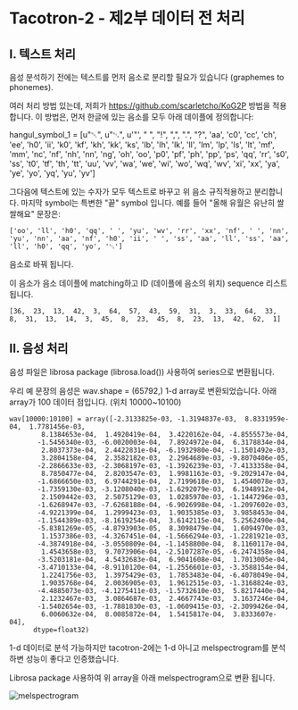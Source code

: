 # Tacotron-2 - 제2부 데이터 전 처리

## I. 텍스트 처리

음성 분석하기 전에는 텍스트를 먼저 음소로 분리할 필요가 있습니다 (graphemes to phonemes). 

여러 처리 방법 있는데, 저희가 https://github.com/scarletcho/KoG2P 방법을 적용합니다. 
이 방법은, 먼저 한글에 있는 음소를 모두 아래 데이플에 정의합니다:

  hangul_symbol_1 = [u"␀", u"␃", u'"', " ", "!", ",", ".", "?", 'aa', 'c0', 'cc', 'ch', 'ee', 'h0', 'ii', 'k0', 'kf', 'kh',
                     'kk',
                     'ks', 'lb', 'lh', 'lk', 'll', 'lm', 'lp',
                     'ls', 'lt', 'mf', 'mm', 'nc', 'nf', 'nh', 'nn', 'ng', 'oh', 'oo', 'p0', 'pf', 'ph', 'pp', 'ps', 'qq',
                     'rr',
                     's0',
                     'ss', 't0', 'tf', 'th', 'tt', 'uu', 'vv', 'wa', 'we', 'wi', 'wo', 'wq', 'wv', 'xi', 'xx', 'ya', 'ye',
                     'yo',
                     'yq', 'yu', 'yv']
                   

그다음에 텍스트에 있는 수자가 모두 텍스트로 바꾸고 위 음소 규직적용하고 분리합니다. 마지막 symbol는 특변한 "끝" symbol 입니다. 
예를 들어 "올해 유월은 유난히 쌀쌀해요" 문장은: 

    ['oo', 'll', 'h0', 'qq', ' ', 'yu', 'wv', 'rr', 'xx', 'nf', ' ', 'nn', 'yu', 'nn', 'aa', 'nf', 'h0', 'ii', ' ', 'ss', 'aa', 'll', 'ss', 'aa', 'll', 'h0', 'qq', 'yo', '␃']

음소로 바꿔 됩니다. 

이 음소가 음소 데이플에 matching하고 ID (데이플에 음소의 위치) sequence 리스트 됩니다. 

    [36,  23,  13,  42,  3,  64,  57,  43,  59,  31,  3,  33,  64,  33,  8,  31,  13,  14,  3,  45,  8,  23,  45,  8,  23,  13,  42,  62,  1]


## II. 음성 처리

음성 파일은 librosa package (librosa.load()) 사용하여 series으로 변환됩니다. 

우리 예 문장의 음성은 wav.shape = (65792,) 1-d array로 변환되었습니다. 아래 array가 100 데이터 점입니다.  (위치 10000~10100)

    wav[10000:10100] = array([-2.3133825e-03, -1.3194837e-03,  8.8331959e-04,  1.7781456e-03,
            8.1384653e-04,  1.4920419e-04,  3.4220162e-04, -4.8555573e-04,
           -1.5456340e-03, -6.0020003e-04,  7.8924972e-04,  6.3178834e-04,
            2.8037373e-04,  2.4422831e-04, -6.1932980e-04, -1.1501492e-03,
            3.2804158e-04,  2.3582182e-03,  2.2964689e-03, -9.8070406e-05,
           -2.2866633e-03, -2.3068197e-03, -1.3926239e-03, -7.4133358e-04,
            8.7850477e-04,  2.8203547e-03,  1.9981163e-03, -9.2029147e-04,
           -1.6866650e-03,  6.9744291e-04,  2.7199618e-03,  1.4540078e-03,
           -1.7359130e-03, -3.1208040e-03, -1.6292079e-03,  6.1948912e-04,
            2.1509442e-03,  2.5075129e-03,  1.0285970e-03, -1.1447296e-03,
           -1.6268947e-03, -7.6268188e-04, -6.9026998e-04, -1.2097602e-03,
           -4.9221399e-04,  1.2999423e-03,  1.9035385e-03,  3.9858453e-04,
           -1.1544389e-03, -8.1619254e-04,  3.6142115e-04,  5.2562490e-04,
           -5.8381269e-05, -4.8793903e-05,  8.3098479e-04,  1.6094970e-03,
            1.1537386e-03, -4.3267451e-04, -1.5666294e-03, -1.2281921e-03,
           -4.3874918e-04, -3.0550809e-04, -1.1458800e-04,  8.1160117e-04,
            1.4543658e-03,  9.7073906e-04, -2.5107287e-05, -6.2474358e-04,
           -3.5203181e-04,  4.5432683e-04,  6.9041608e-04,  1.7013005e-04,
           -3.4710133e-04, -8.9110120e-04, -1.2556601e-03, -3.3588154e-04,
            1.2241756e-03,  1.3975429e-03,  1.7853483e-04, -6.4078049e-04,
            1.9035768e-04,  2.0036905e-03,  1.9612515e-03, -1.3168824e-03,
           -4.4885073e-03, -4.1275411e-03, -1.5732610e-03,  5.8217440e-04,
            2.1232467e-03,  3.0864687e-03,  2.4667743e-03,  3.1637246e-04,
           -1.5402654e-03, -1.7881830e-03, -1.0609415e-03, -2.3099426e-04,
            6.0060632e-04,  8.0085872e-04,  1.5415817e-04,  3.8333607e-04],
          dtype=float32)
      
1-d 데이터로 분석 가능하지만 tacotron-2에는 1-d 아니고 melspectrogram를 분석하변 성능이 좋다고 인증했습니다. 

Librosa package 사용하여 위 array을 아래 melspectrogram으로 변환 됩니다. 

![melspectrogram](https://github.com/tdplaza/tdplaza.github.io/blob/master/images/mel.PNG)
